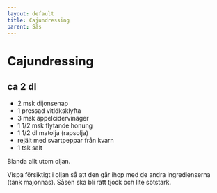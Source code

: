 ```yaml
---
layout: default
title: Cajundressing
parent: Sås
---
```

Cajundressing
=============

ca 2 dl
-------

-	2 msk dijonsenap
-	1 pressad vitlöksklyfta
-	3 msk äppelcidervinäger
-	1 1/2 msk flytande honung
-	1 1/2 dl matolja (rapsolja)
-	rejält med svartpeppar från kvarn
-	1 tsk salt

Blanda allt utom oljan.

Vispa försiktigt i oljan så att den går ihop med de andra ingredienserna (tänk majonnäs). Såsen ska bli rätt tjock och lite sötstark.
